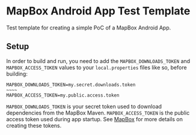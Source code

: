 # MapBox Android App Test Template

Test template for creating a simple PoC of a MapBox Android App.

## Setup

In order to build and run, you need to add the `MAPBOX_DOWNLOADS_TOKEN` and `MAPBOX_ACCESS_TOKEN` values to your `local.properties` files like so, before building:
```
MAPBOX_DOWNLOADS_TOKEN=my.secret.downloads.token
~~~~
MAPBOX_ACCESS_TOKEN=my.public.access.token
```

`MAPBOX_DOWNLOADS_TOKEN` is your secret token used to download dependencies from the MapBox Maven. `MAPBOX_ACCESS_TOKEN` is the public access token used during app startup. See [MapBox](https://docs.mapbox.com/android/maps/guides/install/#configure-credentials) for more details on creating these tokens.
